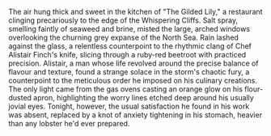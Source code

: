 The air hung thick and sweet in the kitchen of "The Gilded Lily," a restaurant clinging precariously to the edge of the Whispering Cliffs.  Salt spray, smelling faintly of seaweed and brine, misted the large, arched windows overlooking the churning grey expanse of the North Sea.  Rain lashed against the glass, a relentless counterpoint to the rhythmic clang of Chef Alistair Finch's knife, slicing through a ruby-red beetroot with practiced precision.  Alistair, a man whose life revolved around the precise balance of flavour and texture, found a strange solace in the storm's chaotic fury, a counterpoint to the meticulous order he imposed on his culinary creations. The only light came from the gas ovens casting an orange glow on his flour-dusted apron, highlighting the worry lines etched deep around his usually jovial eyes. Tonight, however, the usual satisfaction he found in his work was absent, replaced by a knot of anxiety tightening in his stomach, heavier than any lobster he'd ever prepared.

